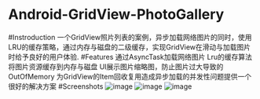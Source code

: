 Android-GridView-PhotoGallery
===

#Instroduction
一个GridView照片列表的案例，异步加载网络图片的同时，使用LRU的缓存策略，通过内存与磁盘的二级缓存，实现GridView在滑动与加载图片时给予良好的用户体验.
#Features
通过AsyncTask加载网络图片
Lru的缓存算法将图片资源缓存到内存与磁盘
UI展示图片缩略图，防止图片过大导致的OutOfMemory
为GridView的Item回收复用造成异步加载的并发性问题提供一个很好的解决方案
#Screenshots
![image](https://github.com/Alex987965/Android-GridView-PhotoGallery/blob/master/screenshots/screenshot_1.png)
![image](https://github.com/Alex987965/Android-GridView-PhotoGallery/blob/master/screenshots/screenshot_2.png)
![image](https://github.com/Alex987965/Android-GridView-PhotoGallery/blob/master/screenshots/screenshot_3.png)
